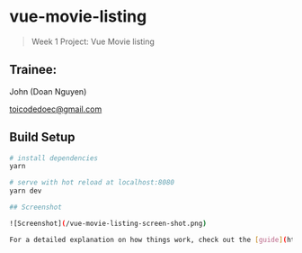 # vue-movie-listing

> Week 1 Project: Vue Movie listing

## Trainee:

John (Doan Nguyen)

toicodedoec@gmail.com

## Build Setup

```bash
# install dependencies
yarn

# serve with hot reload at localhost:8080
yarn dev

## Screenshot

![Screenshot](/vue-movie-listing-screen-shot.png)  

For a detailed explanation on how things work, check out the [guide](http://vuejs-templates.github.io/webpack/) and [docs for vue-loader](http://vuejs.github.io/vue-loader).
```
